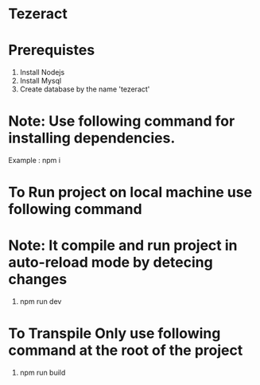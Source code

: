 # Tezeract

# Prerequistes
1. Install Nodejs
2. Install Mysql
3. Create database by the name 'tezeract'

# Note: Use following command for installing dependencies.
Example : npm i

# To Run project on local machine use following command
# Note: It compile and run project in auto-reload mode by detecing changes
1. npm run dev

# To Transpile Only use following command at the root of the project
1. npm run build
